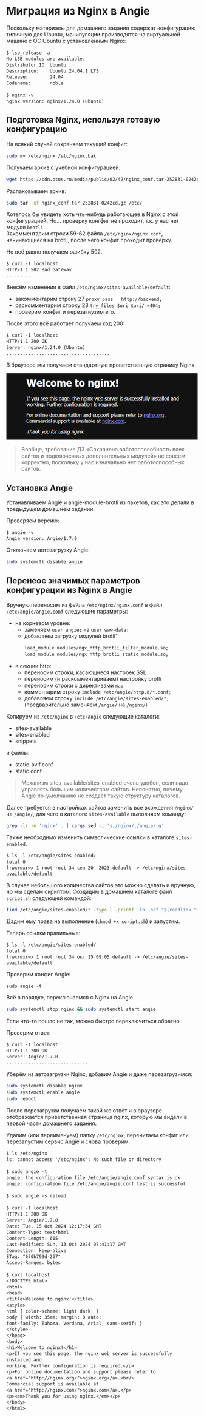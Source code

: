 # Миграция из Nginx в Angie

Поскольку материалы для домашнего задания содержат конфигурацию типичную для Ubuntu, манипуляции производятся на виртуальной машине с ОС Ubuntu с установленным Nginx:

```
$ lsb_release -a
No LSB modules are available.
Distributor ID: Ubuntu
Description:    Ubuntu 24.04.1 LTS
Release:        24.04
Codename:       noble

$ nginx -v
nginx version: nginx/1.24.0 (Ubuntu)
```

## Подготовка Nginx, используя готовую конфигурацию

На всякий случай сохраняем текущий конфиг:

```bash
sudo mv /etc/nginx /etc/nginx.bak
```

Получаем архив с учебной конфигурацией:

```bash
wget https://cdn.otus.ru/media/public/02/42/nginx_conf.tar-252831-0242cd.gz
```

Распаковываем архив:

```bash
sudo tar -xf nginx_conf.tar-252831-0242cd.gz /etc/
```

Хотелось бы увидеть хоть чть-нибудь работающее в Nginx с этой конфигурацией. Но... проверку конгфиг не проходит, т.к. у нас нет модуля `brotli`.  
Закомментарим строки 59-62 файла `/etc/nginx/nginx.conf`, начинающиеся на brotli, после чего конфиг проходит проверку.

Но всё равно получаем ошибку 502.

```
$ curl -I localhost
HTTP/1.1 502 Bad Gateway
.........
```

Внесём изменения в файл `/etc/nginx/sites-available/default`:

- закомментарим строку 27 `proxy_pass   http://backend;`
- раскомментарим строку 28 `try_files $uri $uri/ =404;`
- проверим конфиг и перезагиузим его.

После этого всё работает получаем код 200:

```
$ curl -I localhost
HTTP/1.1 200 OK
Server: nginx/1.24.0 (Ubuntu)
......................................
```

В браузере мы получаем стандартную проветственную страницу Nginx.

![](img/nginx_welcome.png)

> Вообще, требование ДЗ «Сохранена работоспособность всех сайтов и подключенных дополнительных модулей» не совсем корректно, поскольку  у нас изначально нет работоспособных сайтов.

## Установка Angie

Устанавливаем Angie и angie-module-brotli из пакетов, как это делали в предыдущем домашнем задании.

Проверяем версию:

```
$ angie -v
Angie version: Angie/1.7.0
```

Отключаем автозагрузку Angie:

```bash
sudo systemctl disable angie
```

## Перенеос значимых параметров конфигурации из Nginx в Angie

Вручную переносим из файла `/etc/nginx/nginx.conf` в файл `/etc/angie/angie.conf` следующие параметры:

- на корневом уровне: 
  - заменяем `user angie;` на `user www-data;`
  - добавляем загрузку модулей brotli"
    ```bash
    load_module modules/ngx_http_brotli_filter_module.so;
    load_module modules/ngx_http_brotli_static_module.so;
    ```
- в секции http:    
  - переносим строки, касающиеся настроек SSL
  - переносим (и раскомментариваем) настройку brotli
  - переносим строки с директивами `map`
  - комментарим строку `include /etc/angie/http.d/*.conf;`
  - добавляем строку `include /etc/angie/sites-enabled/*;` (предварительно заменяем `/angie/` на `/nginx/`)

Копируем из `/etc/nginx` в `/etc/angie` следующие каталоги:

- sites-available
- sites-enabled
- snippets

и файлы:

- static-avif.conf
- static.conf

> Механизм sites-available/sites-enabled очень удобен, если надо управлять большим количеством сайтов. Непонятно, почему Angie по-умолчанию не создаёт такую структуру каталогов.

Далее требуется в настройках сайтов заменить все вхождения `/nginx/` на `/angie/`, для чего в каталоге `sites-available` выполняем команду:

```bash
grep -lr -e 'nginx' . | xargs sed -i 's,/nginx/,/angie/,g'
```

Также необходимо изменить символические ссылки в каталоге `sites-enabled`. 

```
$ ls -l /etc/angie/sites-enabled/
total 0
lrwxrwxrwx 1 root root 34 сен 20  2023 default -> /etc/nginx/sites-available/default
```

В случае небольшого количества сайтов это можно сделать и вручную, но мы сделам скриптом. Создадим в домашнем каталоге файл `script.sh` следующей командой:

```bash
find /etc/angie/sites-enabled/* -type l -printf 'ln -nsf "$(readlink "%p" | sed s!/etc/nginx/sites-available!/etc/angie/sites-available!)" "$(echo "%p" | sed s!/etc/nginx/sites-available!/etc/angie/sites-available!)"\n' > script.sh
```

Дадим ему права на выполнение (`chmod +x script.sh`) и запустим.

Теперь ссылки правильные:

```
$ ls -l /etc/angie/sites-enabled/
total 0
lrwxrwxrwx 1 root root 34 окт 15 09:05 default -> /etc/angie/sites-available/default
```

Проверим конфиг Angie:

```
sudo angie -t
```

Всё в порядке, переключаемся с Nginx на Angie.

```bash
sudo systemctl stop nginx && sudo systemctl start angie
```

Если что-то пошло не так, можно быстро переключиться обратно.

Проверим ответ:

```
$ curl -I localhost
HTTP/1.1 200 OK
Server: Angie/1.7.0
..............................
```

Уберём из автозагрузки Nginx, добавим Angie и даже перезагрузимся:

```bash
sudo systemctl disable nginx
sudo systemctl enable angie
sudo reboot
```

После перезагрузки получаем такой же ответ и в браузере отображается приветственная страница nginx, которую мы видели в первой части домашнего задания.

Удалим (или переименуем) папку `/etc/nginx`, перечитаем конфиг или перезапустим сервис Angie и снова проверим.

```
$ ls /etc/nginx
ls: cannot access '/etc/nginx': No such file or directory

$ sudo angie -t
angie: the configuration file /etc/angie/angie.conf syntax is ok
angie: configuration file /etc/angie/angie.conf test is successful

$ sudo angie -s reload

$ curl -I localhost
HTTP/1.1 200 OK
Server: Angie/1.7.0
Date: Tue, 15 Oct 2024 12:17:34 GMT
Content-Type: text/html
Content-Length: 615
Last-Modified: Sun, 13 Oct 2024 07:41:17 GMT
Connection: keep-alive
ETag: "670b799d-267"
Accept-Ranges: bytes

$ curl localhost
<!DOCTYPE html>
<html>
<head>
<title>Welcome to nginx!</title>
<style>
html { color-scheme: light dark; }
body { width: 35em; margin: 0 auto;
font-family: Tahoma, Verdana, Arial, sans-serif; }
</style>
</head>
<body>
<h1>Welcome to nginx!</h1>
<p>If you see this page, the nginx web server is successfully installed and
working. Further configuration is required.</p>
<p>For online documentation and support please refer to
<a href="http://nginx.org/">nginx.org</a>.<br/>
Commercial support is available at
<a href="http://nginx.com/">nginx.com</a>.</p>
<p><em>Thank you for using nginx.</em></p>
</body>
</html>
```
